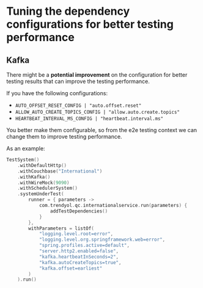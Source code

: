# Tuning the dependency configurations for better testing performance

## Kafka

There might be a **potential improvement** on the configuration for better testing results that can improve the testing
performance.

If you have the following configurations:

- `AUTO_OFFSET_RESET_CONFIG | "auto.offset.reset"`
- `ALLOW_AUTO_CREATE_TOPICS_CONFIG | "allow.auto.create.topics"`
- `HEARTBEAT_INTERVAL_MS_CONFIG | "heartbeat.interval.ms"`

You better make them configurable, so from the e2e testing context we can change them to improve testing performance.

As an example:

```kotlin
TestSystem()
    .withDefaultHttp()
    .withCouchbase("International")
    .withKafka()
    .withWireMock(9090)
    .withSchedulerSystem()
    .systemUnderTest(
        runner = { parameters ->
            com.trendyol.qc.internationalservice.run(parameters) {
                addTestDependencies()
            }
        },
        withParameters = listOf(
            "logging.level.root=error",
            "logging.level.org.springframework.web=error",
            "spring.profiles.active=default",
            "server.http2.enabled=false",
            "kafka.heartbeatInSeconds=2",
            "kafka.autoCreateTopics=true",
            "kafka.offset=earliest"
        )
    ).run()
```
